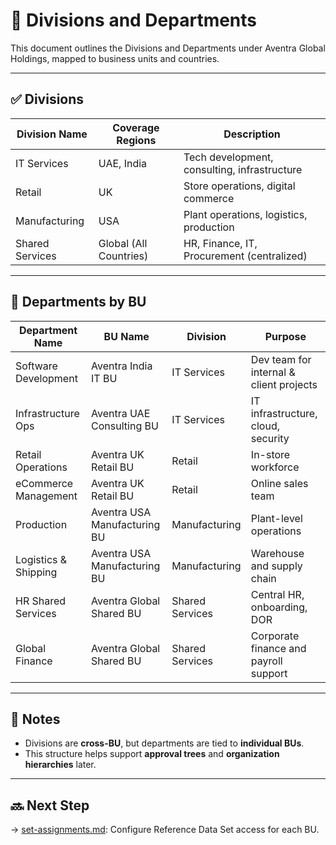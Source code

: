# 🧱 Divisions and Departments

This document outlines the Divisions and Departments under Aventra Global Holdings, mapped to business units and countries.

---

## ✅ Divisions

| Division Name       | Coverage Regions         | Description                                     |
|---------------------|--------------------------|-------------------------------------------------|
| IT Services         | UAE, India               | Tech development, consulting, infrastructure   |
| Retail              | UK                       | Store operations, digital commerce              |
| Manufacturing       | USA                      | Plant operations, logistics, production         |
| Shared Services     | Global (All Countries)   | HR, Finance, IT, Procurement (centralized)      |

---

## 🏢 Departments by BU

| Department Name       | BU Name                        | Division         | Purpose                               |
|------------------------|--------------------------------|------------------|----------------------------------------|
| Software Development   | Aventra India IT BU           | IT Services      | Dev team for internal & client projects |
| Infrastructure Ops     | Aventra UAE Consulting BU     | IT Services      | IT infrastructure, cloud, security     |
| Retail Operations      | Aventra UK Retail BU          | Retail           | In-store workforce                     |
| eCommerce Management   | Aventra UK Retail BU          | Retail           | Online sales team                      |
| Production             | Aventra USA Manufacturing BU  | Manufacturing    | Plant-level operations                 |
| Logistics & Shipping   | Aventra USA Manufacturing BU  | Manufacturing    | Warehouse and supply chain             |
| HR Shared Services     | Aventra Global Shared BU      | Shared Services  | Central HR, onboarding, DOR            |
| Global Finance         | Aventra Global Shared BU      | Shared Services  | Corporate finance and payroll support  |

---

## 🔗 Notes

- Divisions are **cross-BU**, but departments are tied to **individual BUs**.
- This structure helps support **approval trees** and **organization hierarchies** later.

---

## 🔜 Next Step

→ [set-assignments.md](set-assignments.md): Configure Reference Data Set access for each BU.

